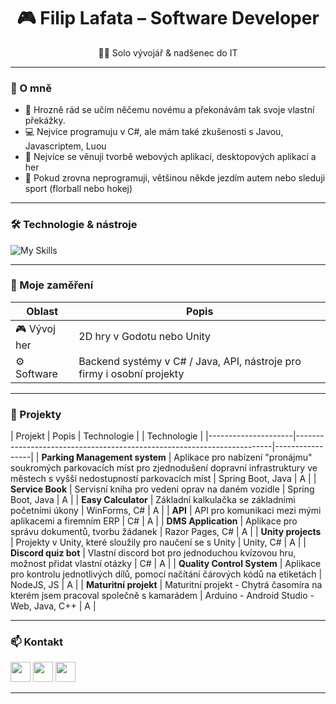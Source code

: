 <h1 align="center">🎮 Filip Lafata – Software Developer</h1>

<p align="center">
  👨‍💻 Solo vývojář & nadšenec do IT
</p>

---

### 🚀 O mně

- 🧠 Hrozně rád se učím něčemu novému a překonávám tak svoje vlastní překážky.
- 💻 Nejvíce programuju v C#, ale mám také zkušenosti s Javou, Javascriptem, Luou
- 🔧 Nejvíce se věnuji tvorbě webových aplikací, desktopových aplikací a her
- 🚗 Pokud zrovna neprogramuji, většinou někde jezdím autem nebo sleduji sport (florball nebo hokej)
---

### 🛠️ Technologie & nástroje

![My Skills](https://skillicons.dev/icons?i=cs,dotnet,unity,godot,blender,git,github,linux,figma,vscode,visualstudio,java,js,eclipse,mysql,html,css,notion)

---

### 🧪 Moje zaměření

| Oblast            | Popis                                                                 |
|-------------------|------------------------------------------------------------------------|
| 🎮 Vývoj her       | 2D hry v Godotu nebo Unity        |
| ⚙️ Software        | Backend systémy v C# / Java, API, nástroje pro firmy i osobní projekty        |

---

### 🧩 Projekty

| Projekt             | Popis                                                                 | Technologie     | | Technologie     | 
|---------------------|------------------------------------------------------------------------|-----------------|
| **Parking Management system**        | Aplikace pro nabízení "pronájmu" soukromých parkovacích míst pro zjednodušení dopravní infrastruktury ve městech s vyšší nedostupností parkovacích míst  | Spring Boot, Java  | A |
| **Service Book**        | Servisní kniha pro vedení oprav na daném vozidle  | Spring Boot, Java        | A |
| **Easy Calculator**        | Základní kalkulačka se základními početními úkony  | WinForms, C#       | A |
| **API**        | API pro komunikaci mezi mými aplikacemi a firemním ERP   | C#        | A |
| **DMS Application**        | Aplikace pro správu dokumentů, tvorbu žádanek   | Razor Pages, C#       | A |
| **Unity projects**        | Projekty v Unity, které sloužily pro naučení se s Unity   | Unity, C#        | A |
| **Discord quiz bot**        | Vlastní discord bot pro jednoduchou kvízovou hru, možnost přidat vlastní otázky  | C#         | A |
| **Quality Control System**        | Aplikace pro kontrolu jednotlivých dílů, pomocí načítání čárových kódů na etiketách   | NodeJS, JS        | A |
| **Maturitní projekt**        | Maturitní projekt - Chytrá časomíra na kterém jsem pracoval společně s kamarádem   | Arduino - Android Studio - Web, Java, C++         | A |



---
  ### 📫 Kontakt
<p align="left">
 <p align="left">
  <a href="https://www.linkedin.com/in/filip-lafata/" title="ℹ️ LinkedIn ℹ️"><img src="https://skillicons.dev/icons?i=linkedin" height="32"/></a>
  <a href="https://discord.gg/8FkMAVZ3Ex" title="👑 Můj discord 👑"><img src="https://skillicons.dev/icons?i=discord" height="32"/></a>
  <a href="https://www.instagram.com/filiplafata" title="🖤 Instagram 🖤"><img src="https://skillicons.dev/icons?i=instagram" height="32"/></a>
</p>
  
---
